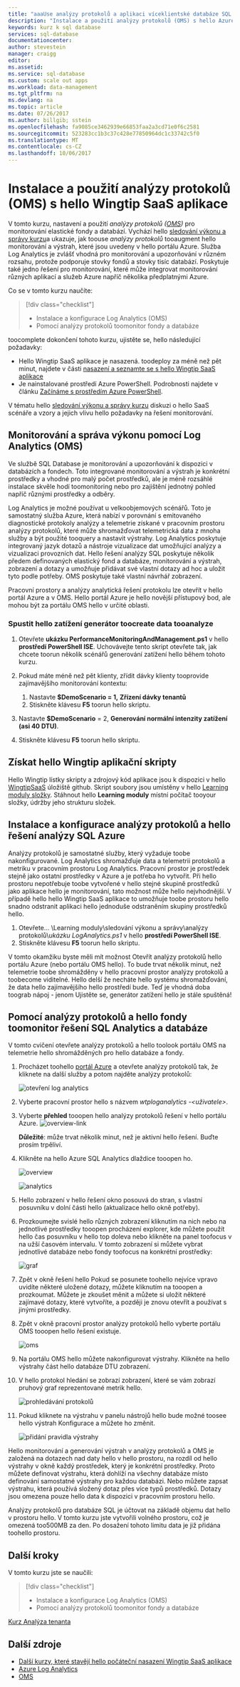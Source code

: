```yaml
---
title: "aaaUse analýzy protokolů a aplikaci víceklientské databáze SQL | Microsoft Docs"
description: "Instalace a použití analýzy protokolů (OMS) s hello Azure SQL Database ukázkové Wingtip SaaS aplikace"
keywords: kurz k sql database
services: sql-database
documentationcenter: 
author: stevestein
manager: craigg
editor: 
ms.assetid: 
ms.service: sql-database
ms.custom: scale out apps
ms.workload: data-management
ms.tgt_pltfrm: na
ms.devlang: na
ms.topic: article
ms.date: 07/26/2017
ms.author: billgib; sstein
ms.openlocfilehash: fa9085ce3462939e66853faa2a3cd71e0f6c2581
ms.sourcegitcommit: 523283cc1b3c37c428e77850964dc1c33742c5f0
ms.translationtype: MT
ms.contentlocale: cs-CZ
ms.lasthandoff: 10/06/2017
---
```

# <a name="setup-and-use-log-analytics-oms-with-hello-wingtip-saas-app"></a>Instalace a použití analýzy protokolů (OMS) s hello Wingtip SaaS aplikace

V tomto kurzu, nastavení a použití *analýzy protokolů ([OMS](https://www.microsoft.com/cloud-platform/operations-management-suite))* pro monitorování elastické fondy a databází. Vychází hello [sledování výkonu a správy kurzu](sql-database-saas-tutorial-performance-monitoring.md)a ukazuje, jak toouse *analýzy protokolů* tooaugment hello monitorování a výstrah, které jsou uvedeny v hello portálu Azure. Služba Log Analytics je zvlášť vhodná pro monitorování a upozorňování v různém rozsahu, protože podporuje stovky fondů a stovky tisíc databází. Poskytuje také jedno řešení pro monitorování, které může integrovat monitorování různých aplikací a služeb Azure napříč několika předplatnými Azure.

Co se v tomto kurzu naučíte:

> [!div class="checklist"]
> * Instalace a konfigurace Log Analytics (OMS)
> * Pomocí analýzy protokolů toomonitor fondy a databáze

toocomplete dokončení tohoto kurzu, ujistěte se, hello následující požadavky:

* Hello Wingtip SaaS aplikace je nasazená. toodeploy za méně než pět minut, najdete v části [nasazení a seznamte se s hello Wingtip SaaS aplikace](sql-database-saas-tutorial.md)
* Je nainstalované prostředí Azure PowerShell. Podrobnosti najdete v článku [Začínáme s prostředím Azure PowerShell](https://docs.microsoft.com/powershell/azure/get-started-azureps).

V tématu hello [sledování výkonu a správy kurzu](sql-database-saas-tutorial-performance-monitoring.md) diskuzi o hello SaaS scénáře a vzory a jejich vlivu hello požadavky na řešení monitorování.

## <a name="monitoring-and-managing-performance-with-log-analytics-oms"></a>Monitorování a správa výkonu pomocí Log Analytics (OMS)

Ve službě SQL Database je monitorování a upozorňování k dispozici v databázích a fondech. Toto integrované monitorování a výstrah je konkrétní prostředky a vhodné pro malý počet prostředků, ale je méně rozsáhlé instalace skvěle hodí toomonitoring nebo pro zajištění jednotný pohled napříč různými prostředky a odběry.

Log Analytics je možné používat u velkoobjemových scénářů. Toto je samostatný služba Azure, která nabízí v porovnání s emitovaného diagnostické protokoly analýzy a telemetrie získané v pracovním prostoru analýzy protokolů, které může shromažďovat telemetrická data z mnoha služby a být použité tooquery a nastavit výstrahy. Log Analytics poskytuje integrovaný jazyk dotazů a nástroje vizualizace dat umožňující analýzy a vizualizaci provozních dat. Hello řešení analýzy SQL poskytuje několik předem definovaných elastický fond a databáze, monitorování a výstrah, zobrazení a dotazy a umožňuje přidávat své vlastní dotazy ad hoc a uložit tyto podle potřeby. OMS poskytuje také vlastní návrhář zobrazení.

Pracovní prostory a analýzy analytická řešení protokolu lze otevřít v hello portál Azure a v OMS. Hello portál Azure je hello novější přístupový bod, ale mohou být za portálu OMS hello v určité oblasti.

### <a name="start-hello-load-generator-toocreate-data-tooanalyze"></a>Spustit hello zatížení generátor toocreate data tooanalyze

1. Otevřete **ukázku PerformanceMonitoringAndManagement.ps1** v hello **prostředí PowerShell ISE**. Uchovávejte tento skript otevřete tak, jak chcete toorun několik scénářů generování zatížení hello během tohoto kurzu.
1. Pokud máte méně než pět klienty, zřídit dávky klienty tooprovide zajímavějšího monitorování kontextu:
   1. Nastavte **$DemoScenario = 1,** **Zřízení dávky tenantů**
   1. Stiskněte klávesu **F5** toorun hello skriptu.

1. Nastavte **$DemoScenario** = 2, **Generování normální intenzity zatížení (asi 40 DTU)**.
1. Stiskněte klávesu **F5** toorun hello skriptu.

## <a name="get-hello-wingtip-application-scripts"></a>Získat hello Wingtip aplikační skripty

Hello Wingtip lístky skripty a zdrojový kód aplikace jsou k dispozici v hello [WingtipSaaS](https://github.com/Microsoft/WingtipSaaS) úložiště github. Skript soubory jsou umístěny v hello [Learning moduly složky](https://github.com/Microsoft/WingtipSaaS/tree/master/Learning%20Modules). Stáhnout hello **Learning moduly** místní počítač tooyour složky, údržby jeho strukturu složek.

## <a name="installing-and-configuring-log-analytics-and-hello-azure-sql-analytics-solution"></a>Instalace a konfigurace analýzy protokolů a hello řešení analýzy SQL Azure

Analýzy protokolů je samostatné služby, který vyžaduje toobe nakonfigurované. Log Analytics shromažďuje data a telemetrii protokolů a metriku v pracovním prostoru Log Analytics. Pracovní prostor je prostředek stejně jako ostatní prostředky v Azure a je potřeba ho vytvořit. Při hello prostoru nepotřebuje toobe vytvořené v hello stejné skupině prostředků jako aplikace hello je monitorování, tato možnost může hello nejvhodnější. V případě hello hello Wingtip SaaS aplikace to umožňuje toobe prostoru hello snadno odstranit aplikaci hello jednoduše odstraněním skupiny prostředků hello.

1. Otevřete... \\Learning moduly\\sledování výkonu a správy\\analýzy protokolů\\*ukázku LogAnalytics.ps1* v hello **prostředí PowerShell ISE**.
1. Stiskněte klávesu **F5** toorun hello skriptu.

V tomto okamžiku byste měli mít možnost Otevřít analýzy protokolů hello portálu Azure (nebo portálu OMS hello). To bude trvat několik minut, než telemetrie toobe shromážděny v hello pracovní prostor analýzy protokolů a toobecome viditelné. Hello delší že necháte hello systému shromažďování, že data hello zajímavějšího hello prostředí bude. Teď je vhodná doba toograb nápoj - jenom Ujistěte se, generátor zatížení hello je stále spuštěná!


## <a name="use-log-analytics-and-hello-sql-analytics-solution-toomonitor-pools-and-databases"></a>Pomocí analýzy protokolů a hello fondy toomonitor řešení SQL Analytics a databáze


V tomto cvičení otevřete analýzy protokolů a hello toolook portálu OMS na telemetrie hello shromážděných pro hello databáze a fondy.

1. Procházet toohello [portál Azure](https://portal.azure.com) a otevřete analýzy protokolů tak, že kliknete na další služby a potom najděte analýzy protokolů:

   ![otevření log analytics](media/sql-database-saas-tutorial-log-analytics/log-analytics-open.png)

1. Vyberte pracovní prostor hello s názvem *wtploganalytics -&lt;uživatele&gt;*.

1. Vyberte **přehled** tooopen hello analýzy protokolů řešení v hello portálu Azure.
   ![overview-link](media/sql-database-saas-tutorial-log-analytics/click-overview.png)

    **Důležité**: může trvat několik minut, než je aktivní hello řešení. Buďte prosím trpěliví.

1. Klikněte na hello Azure SQL Analytics dlaždice tooopen ho.

    ![overview](media/sql-database-saas-tutorial-log-analytics/overview.png)

    ![analytics](media/sql-database-saas-tutorial-log-analytics/analytics.png)

1. Hello zobrazení v hello řešení okno posouvá do stran, s vlastní posuvníku v dolní části hello (aktualizace hello okně potřeby).

1. Prozkoumejte svislé hello různých zobrazení kliknutím na nich nebo na jednotlivé prostředky tooopen procházení explorer, kde můžete použít hello čas posuvníku v hello top doleva nebo klikněte na panel toofocus v na užší časovém intervalu. V tomto zobrazení si můžete vybrat jednotlivé databáze nebo fondy toofocus na konkrétní prostředky:

    ![graf](media/sql-database-saas-tutorial-log-analytics/chart.png)

1. Zpět v okně řešení hello Pokud se posunete toohello nejvíce vpravo uvidíte některé uložené dotazy, můžete kliknutím na tooopen a prozkoumat. Můžete je zkoušet měnit a můžete si uložit některé zajímavé dotazy, které vytvoříte, a později je znovu otevřít a používat s jinými prostředky.

1. Zpět v okně pracovní prostor analýzy protokolů hello vyberte portálu OMS tooopen hello řešení existuje.

    ![oms](media/sql-database-saas-tutorial-log-analytics/oms.png)

1. Na portálu OMS hello můžete nakonfigurovat výstrahy. Klikněte na hello výstrahy část hello databáze DTU zobrazení.

1. V hello protokol hledání se zobrazí zobrazení, které se vám zobrazí pruhový graf reprezentované metrik hello.

    ![prohledávání protokolů](media/sql-database-saas-tutorial-log-analytics/log-search.png)

1. Pokud kliknete na výstrahu v panelu nástrojů hello bude možné toosee hello výstrah Konfigurace a můžete ho změnit.

    ![přidání pravidla výstrahy](media/sql-database-saas-tutorial-log-analytics/add-alert.png)

Hello monitorování a generování výstrah v analýzy protokolů a OMS je založená na dotazech nad daty hello v hello prostoru, na rozdíl od hello výstrahy v okně každý prostředek, který je konkrétní prostředky. Proto můžete definovat výstrahu, která dohlíží na všechny databáze místo definování samostatné výstrahy pro každou databázi. Nebo můžete zapsat výstrahu, která používá složený dotaz přes více typů prostředků. Dotazy jsou omezena pouze hello data k dispozici v pracovním prostoru hello.

Analýzy protokolů pro databáze SQL je účtovat na základě objemu dat hello v prostoru hello. V tomto kurzu jste vytvořili volného prostoru, což je omezená too500MB za den. Po dosažení tohoto limitu data je již přidána toohello prostoru.


## <a name="next-steps"></a>Další kroky

V tomto kurzu jste se naučili:

> [!div class="checklist"]
> * Instalace a konfigurace Log Analytics (OMS)
> * Pomocí analýzy protokolů toomonitor fondy a databáze

[Kurz Analýza tenanta](sql-database-saas-tutorial-tenant-analytics.md)

## <a name="additional-resources"></a>Další zdroje

* [Další kurzy, které stavějí hello počáteční nasazení Wingtip SaaS aplikace](sql-database-wtp-overview.md#sql-database-wingtip-saas-tutorials)
* [Azure Log Analytics](../log-analytics/log-analytics-azure-sql.md)
* [OMS](https://blogs.technet.microsoft.com/msoms/2017/02/21/azure-sql-analytics-solution-public-preview/)

